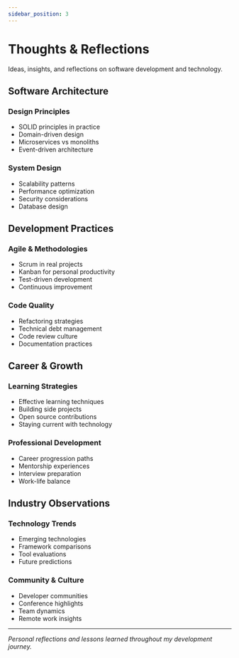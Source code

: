 ```yaml
---
sidebar_position: 3
---
```


# Thoughts & Reflections

Ideas, insights, and reflections on software development and technology.

## Software Architecture

### Design Principles
- SOLID principles in practice
- Domain-driven design
- Microservices vs monoliths
- Event-driven architecture

### System Design
- Scalability patterns
- Performance optimization
- Security considerations
- Database design

## Development Practices

### Agile & Methodologies
- Scrum in real projects
- Kanban for personal productivity
- Test-driven development
- Continuous improvement

### Code Quality
- Refactoring strategies
- Technical debt management
- Code review culture
- Documentation practices

## Career & Growth

### Learning Strategies
- Effective learning techniques
- Building side projects
- Open source contributions
- Staying current with technology

### Professional Development
- Career progression paths
- Mentorship experiences
- Interview preparation
- Work-life balance

## Industry Observations

### Technology Trends
- Emerging technologies
- Framework comparisons
- Tool evaluations
- Future predictions

### Community & Culture
- Developer communities
- Conference highlights
- Team dynamics
- Remote work insights

---

*Personal reflections and lessons learned throughout my development journey.*